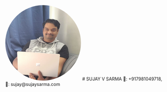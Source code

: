 <img src="profile.jpg" height="240" width="240" style="border-radius: 50% !important;" />
# SUJAY V SARMA
📶: +917981049718, 📧: sujay@sujaysarma.com
